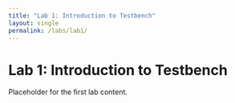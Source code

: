 ```yaml
---
title: "Lab 1: Introduction to Testbench"
layout: single
permalink: /labs/lab1/
---
```


# Lab 1: Introduction to Testbench

Placeholder for the first lab content.
